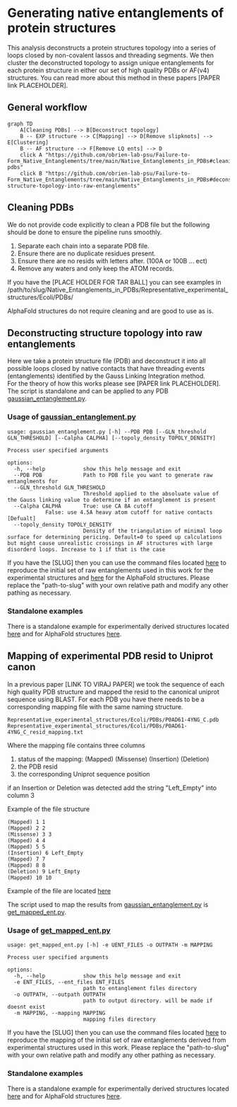 # Generating native entanglements of protein structures
This analysis deconstructs a protein structures topology into a series of loops closed by non-covalent lassos and threading segments. 
We then cluster the deconstructed topology to assign unique entanglements for each protein structure in either our set of high quality PDBs or AF(v4) structures. 
You can read more about this method in these papers [PAPER link PLACEHOLDER]. 

## General workflow
```mermaid
graph TD
    A[Cleaning PDBs] --> B[Deconstruct topology]
    B -- EXP structure --> C[Mapping] --> D[Remove slipknots] --> E[Clustering]
    B -- AF structure --> F[Remove LQ ents] --> D
    click A "https://github.com/obrien-lab-psu/Failure-to-Form_Native_Entanglements/tree/main/Native_Entanglements_in_PDBs#cleaning-pdbs"
    click B "https://github.com/obrien-lab-psu/Failure-to-Form_Native_Entanglements/tree/main/Native_Entanglements_in_PDBs#deconstructing-structure-topology-into-raw-entanglements"
``` 

## Cleaning PDBs
We do not provide code explicitly to clean a PDB file but the following should be done to ensure the pipeline runs smoothly.
1. Separate each chain into a separate PDB file.  
2. Ensure there are no duplicate residues present.  
3. Ensure there are no resids with letters after. (100A or 100B ... ect)
4. Remove any waters and only keep the ATOM records.

If you have the [PLACE HOLDER FOR TAR BALL] you can see examples in /path/to/slug/Native_Entanglements_in_PDBs/Representative_experimental_structures/Ecoli/PDBs/  

AlphaFold structures do not require cleaning and are good to use as is.  
  
  
## Deconstructing structure topology into raw entanglements
Here we take a protein structure file (PDB) and deconstruct it into all possible loops closed by native contacts that have threading events (entanglements) identified by the Gauss Linking Integration method.  
For the theory of how this works please see [PAPER link PLACEHOLDER].  
The script is standalone and can be applied to any PDB [gaussian_entanglement.py](src/data/gaussian_entanglement.py). 

### Usage of [gaussian_entanglement.py](src/data/gaussian_entanglement.py)
```
usage: gaussian_entanglement.py [-h] --PDB PDB [--GLN_threshold GLN_THRESHOLD] [--Calpha CALPHA] [--topoly_density TOPOLY_DENSITY]

Process user specified arguments

options:
  -h, --help            show this help message and exit
  --PDB PDB             Path to PDB file you want to generate raw entanglments for
  --GLN_threshold GLN_THRESHOLD
                        Threshold applied to the absoluate value of the Gauss linking value to determine if an entanglement is present
  --Calpha CALPHA       True: use CA 8A cutoff 
			False: use 4.5A heavy atom cutoff for native contacts [Defualt]
  --topoly_density TOPOLY_DENSITY
                        Density of the triangulation of minimal loop surface for determining pericing. Default=0 to speed up calculations but might cause unrealistic crossings in AF structures with large disorderd loops. Increase to 1 if that is the case
```

If you have the [SLUG] then you can use the command files located [here](src/command_lists/Ecoli_EXP_gaussian_entanglement.cmds) to reproduce the initial set of raw entanglements used in this work for the experimental structures and [here](src/command_lists/Ecoli_AF_gaussian_entanglement.cmds) for the AlphaFold structures. Please replace the "path-to-slug" with your own relative path and modify any other pathing as necessary. 

### Standalone examples
There is a standalone example for experimentally derived structures located [here](examples/EXP/) and for AlphaFold structures [here](examples/AF/).  

  
## Mapping of experimental PDB resid to Uniprot canon
In a previous paper [LINK TO VIRAJ PAPER] we took the sequence of each high quality PDB structure and mapped the resid to the canonical uniprot sequence using BLAST. 
For each PDB you have there needs to be a corresponding mapping file with the same naming structure.  
```
Representative_experimental_structures/Ecoli/PDBs/P0AD61-4YNG_C.pdb
Representative_experimental_structures/Ecoli/PDBs/P0AD61-4YNG_C_resid_mapping.txt
```
Where the mapping file contains three columns  
1. status of the mapping: (Mapped) (Missense) (Insertion) (Deletion)  
2. the PDB resid  
3. the corresponding Uniprot sequence position 

if an Insertion or Deletion was detected add the string "Left_Empty" into column 3  

Example of the file structure   
```
(Mapped) 1 1
(Mapped) 2 2
(Missense) 3 3
(Mapped) 4 4
(Mapped) 5 5
(Insertion) 6 Left_Empty
(Mapped) 7 7
(Mapped) 8 8
(Deletion) 9 Left_Empty
(Mapped) 10 10
```

Example of the file are located [here](examples/EXP/PDBs/)

The script used to map the results from [gaussian_entanglement.py](src/data/gaussian_entanglement.py) is [get_mapped_ent.py](src/data/get_mapped_ent.py).  

### Usage of [get_mapped_ent.py](src/data/get_mapped_ent) 
```
usage: get_mapped_ent.py [-h] -e UENT_FILES -o OUTPATH -m MAPPING

Process user specified arguments

options:
  -h, --help            show this help message and exit
  -e ENT_FILES, --ent_files ENT_FILES
                        path to entanglement files directory
  -o OUTPATH, --outpath OUTPATH
                        path to output directory. will be made if doesnt exist
  -m MAPPING, --mapping MAPPING
                        mapping files directory
```

If you have the [SLUG] then you can use the command files located [here](src/command_lists/Ecoli_EXP_get_mapped_ent.cmds) to reproduce the mapping of the initial set of raw entanglements derived from experimental structures used in this work. Please replace the "path-to-slug" with your own relative path and modify any other pathing as necessary. 

### Standalone examples
There is a standalone example for experimentally derived structures located [here](examples/EXP/) and for AlphaFold structures [here](examples/AF/).  

